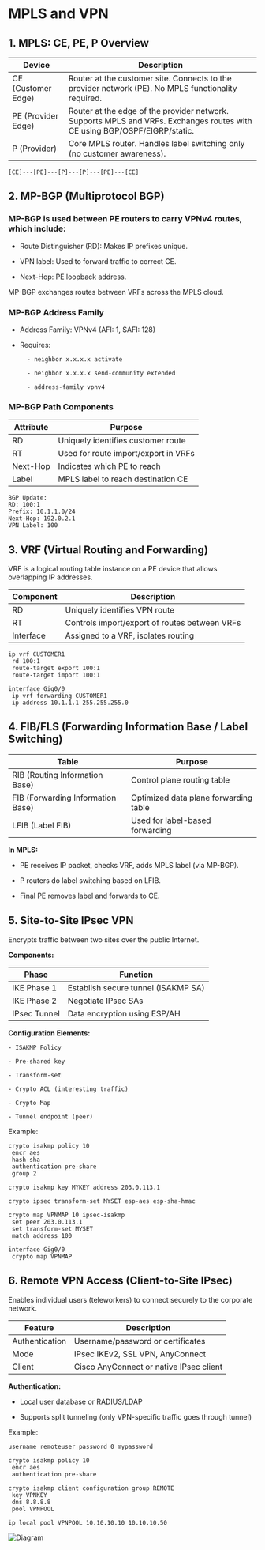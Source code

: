# MPLS and VPN

## 1. MPLS: CE, PE, P Overview

| Device             | Description                                                                                                               |
| ------------------ | ------------------------------------------------------------------------------------------------------------------------- |
| CE (Customer Edge) | Router at the customer site. Connects to the provider network (PE). No MPLS functionality required.                       |
| PE (Provider Edge) | Router at the edge of the provider network. Supports MPLS and VRFs. Exchanges routes with CE using BGP/OSPF/EIGRP/static. |
| P (Provider)       | Core MPLS router. Handles label switching only (no customer awareness).                                                   |

```
[CE]---[PE]---[P]---[P]---[PE]---[CE]
```

## 2. MP-BGP (Multiprotocol BGP)

### MP-BGP is used between PE routers to carry VPNv4 routes, which include:

- Route Distinguisher (RD): Makes IP prefixes unique.

- VPN label: Used to forward traffic to correct CE.

- Next-Hop: PE loopback address.

 MP-BGP exchanges routes between VRFs across the MPLS cloud.

### MP-BGP Address Family

- Address Family: VPNv4 (AFI: 1, SAFI: 128)

- Requires:

        - neighbor x.x.x.x activate

        - neighbor x.x.x.x send-community extended

        - address-family vpnv4

### MP-BGP Path Components

| Attribute | Purpose                              |
| --------- | ------------------------------------ |
| RD        | Uniquely identifies customer route   |
| RT        | Used for route import/export in VRFs |
| Next-Hop  | Indicates which PE to reach          |
| Label     | MPLS label to reach destination CE   |
```
BGP Update:
RD: 100:1
Prefix: 10.1.1.0/24
Next-Hop: 192.0.2.1
VPN Label: 100
```
## 3. VRF (Virtual Routing and Forwarding)

VRF is a logical routing table instance on a PE device that allows overlapping IP addresses.

| Component | Description                                   |
| --------- | --------------------------------------------- |
| RD        | Uniquely identifies VPN route                 |
| RT        | Controls import/export of routes between VRFs |
| Interface | Assigned to a VRF, isolates routing           |

```
ip vrf CUSTOMER1
 rd 100:1
 route-target export 100:1
 route-target import 100:1

interface Gig0/0
 ip vrf forwarding CUSTOMER1
 ip address 10.1.1.1 255.255.255.0
```
## 4. FIB/FLS (Forwarding Information Base / Label Switching)

| Table                             | Purpose                               |
| --------------------------------- | ------------------------------------- |
| RIB (Routing Information Base)    | Control plane routing table           |
| FIB (Forwarding Information Base) | Optimized data plane forwarding table |
| LFIB (Label FIB)                  | Used for label-based forwarding       |

<b>In MPLS:</b>

+ PE receives IP packet, checks VRF, adds MPLS label (via MP-BGP).

+ P routers do label switching based on LFIB.

+ Final PE removes label and forwards to CE.

## 5. Site-to-Site IPsec VPN

Encrypts traffic between two sites over the public Internet.

<b>Components:</b>

| Phase        | Function                            |
| ------------ | ----------------------------------- |
| IKE Phase 1  | Establish secure tunnel (ISAKMP SA) |
| IKE Phase 2  | Negotiate IPsec SAs                 |
| IPsec Tunnel | Data encryption using ESP/AH        |

<b>Configuration Elements:</b>

    - ISAKMP Policy

    - Pre-shared key

    - Transform-set

    - Crypto ACL (interesting traffic)

    - Crypto Map

    - Tunnel endpoint (peer)

Example:
```
crypto isakmp policy 10
 encr aes
 hash sha
 authentication pre-share
 group 2

crypto isakmp key MYKEY address 203.0.113.1

crypto ipsec transform-set MYSET esp-aes esp-sha-hmac

crypto map VPNMAP 10 ipsec-isakmp
 set peer 203.0.113.1
 set transform-set MYSET
 match address 100

interface Gig0/0
 crypto map VPNMAP

```

## 6. Remote VPN Access (Client-to-Site IPsec)

Enables individual users (teleworkers) to connect securely to the corporate network.

| Feature        | Description                             |
| -------------- | --------------------------------------- |
| Authentication | Username/password or certificates       |
| Mode           | IPsec IKEv2, SSL VPN, AnyConnect        |
| Client         | Cisco AnyConnect or native IPsec client |

<b>Authentication:</b>

* Local user database or RADIUS/LDAP

* Supports split tunneling (only VPN-specific traffic goes through tunnel)

Example:
```
username remoteuser password 0 mypassword

crypto isakmp policy 10
 encr aes
 authentication pre-share

crypto isakmp client configuration group REMOTE
 key VPNKEY
 dns 8.8.8.8
 pool VPNPOOL

ip local pool VPNPOOL 10.10.10.10 10.10.10.50

```

 ![Diagram](Diagram.png)







